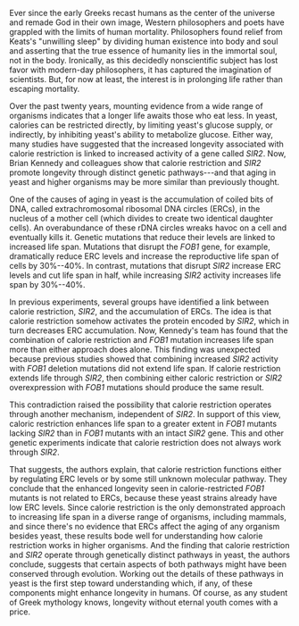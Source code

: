 Ever since the early Greeks recast humans as the center of the universe
and remade God in their own image, Western philosophers and poets have
grappled with the limits of human mortality. Philosophers found relief
from Keats\'s "unwilling sleep" by dividing human existence into body
and soul and asserting that the true essence of humanity lies in the
immortal soul, not in the body. Ironically, as this decidedly
nonscientific subject has lost favor with modern-day philosophers, it
has captured the imagination of scientists. But, for now at least, the
interest is in prolonging life rather than escaping mortality.

Over the past twenty years, mounting evidence from a wide range of
organisms indicates that a longer life awaits those who eat less. In
yeast, calories can be restricted directly, by limiting yeast\'s glucose
supply, or indirectly, by inhibiting yeast\'s ability to metabolize
glucose. Either way, many studies have suggested that the increased
longevity associated with calorie restriction is linked to increased
activity of a gene called *SIR2*. Now, Brian Kennedy and colleagues show
that calorie restriction and *SIR2* promote longevity through distinct
genetic pathways---and that aging in yeast and higher organisms may be
more similar than previously thought.

One of the causes of aging in yeast is the accumulation of coiled bits
of DNA, called extrachromosomal ribosomal DNA circles (ERCs), in the
nucleus of a mother cell (which divides to create two identical daughter
cells). An overabundance of these rDNA circles wreaks havoc on a cell
and eventually kills it. Genetic mutations that reduce their levels are
linked to increased life span. Mutations that disrupt the *FOB1* gene,
for example, dramatically reduce ERC levels and increase the
reproductive life span of cells by 30%--40%. In contrast, mutations that
disrupt *SIR2* increase ERC levels and cut life span in half, while
increasing *SIR2* activity increases life span by 30%--40%.

In previous experiments, several groups have identified a link between
calorie restriction, *SIR2*, and the accumulation of ERCs. The idea is
that calorie restriction somehow activates the protein encoded by
*SIR2*, which in turn decreases ERC accumulation. Now, Kennedy\'s team
has found that the combination of calorie restriction and *FOB1*
mutation increases life span more than either approach does alone. This
finding was unexpected because previous studies showed that combining
increased *SIR2* activity with *FOB1* deletion mutations did not extend
life span. If calorie restriction extends life through *SIR2*, then
combining either caloric restriction or *SIR2* overexpression with
*FOB1* mutations should produce the same result.

This contradiction raised the possibility that calorie restriction
operates through another mechanism, independent of *SIR2*. In support of
this view, caloric restriction enhances life span to a greater extent in
*FOB1* mutants lacking *SIR2* than in *FOB1* mutants with an intact
*SIR2* gene. This and other genetic experiments indicate that calorie
restriction does not always work through *SIR2*.

That suggests, the authors explain, that calorie restriction functions
either by regulating ERC levels or by some still unknown molecular
pathway. They conclude that the enhanced longevity seen in
calorie-restricted *FOB1* mutants is not related to ERCs, because these
yeast strains already have low ERC levels. Since calorie restriction is
the only demonstrated approach to increasing life span in a diverse
range of organisms, including mammals, and since there\'s no evidence
that ERCs affect the aging of any organism besides yeast, these results
bode well for understanding how calorie restriction works in higher
organisms. And the finding that calorie restriction and *SIR2* operate
through genetically distinct pathways in yeast, the authors conclude,
suggests that certain aspects of both pathways might have been conserved
through evolution. Working out the details of these pathways in yeast is
the first step toward understanding which, if any, of these components
might enhance longevity in humans. Of course, as any student of Greek
mythology knows, longevity without eternal youth comes with a price.

